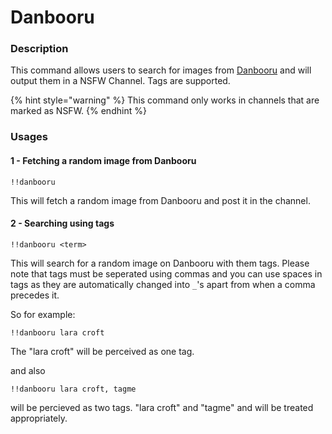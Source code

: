 # Danbooru

### Description

This command allows users to search for images from [Danbooru](https://danbooru.donmai.us/) and will output them in a NSFW Channel. Tags are supported.

{% hint style="warning" %}
This command only works in channels that are marked as NSFW.
{% endhint %}

### Usages

#### 1 - Fetching a random image from Danbooru

```text
!!danbooru
```

This will fetch a random image from Danbooru and post it in the channel.

#### 2 - Searching using tags

```text
!!danbooru <term>
```

This will search for a random image on Danbooru with them tags. Please note that tags must be seperated using commas and you can use spaces in tags as they are automatically changed into `_`'s apart from when a comma precedes it.

So for example:

```text
!!danbooru lara croft
```

The "lara croft" will be perceived as one tag.

and also

```text
!!danbooru lara croft, tagme
```

will be percieved as two tags. "lara croft" and "tagme" and will be treated appropriately.

